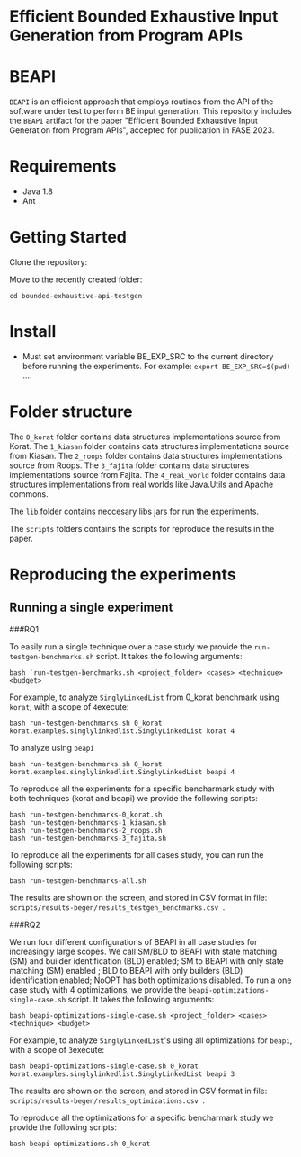 # Efficient Bounded Exhaustive Input Generation from Program APIs
# BEAPI

`BEAPI` is an efficient approach that employs routines from the API of the software under test to perform BE input generation. This repository includes the `BEAPI` artifact for the paper "Efficient Bounded Exhaustive Input Generation from Program APIs", accepted for publication in FASE 2023.

# Requirements

- Java 1.8
- Ant


# Getting Started

Clone the repository:

Move to the recently created folder:
```
cd bounded-exhaustive-api-testgen
```

# Install

- Must set environment variable BE_EXP_SRC to the current directory before running the experiments. For example: 
```export BE_EXP_SRC=$(pwd)```
....

# Folder structure

The `0_korat` folder contains data structures implementations source from Korat.
The `1_kiasan` folder contains data structures implementations source from Kiasan.
The `2_roops` folder contains data structures implementations source from Roops.
The `3_fajita` folder contains data structures implementations source from Fajita.
The `4_real_world` folder contains data structures implementations from real worlds like Java.Utils and Apache commons.

The `lib` folder contains neccesary libs jars for run the experiments.

The `scripts` folders contains the scripts for reproduce the results in the paper.


# Reproducing the experiments

## Running a single experiment

###RQ1

To easily run a single technique over a case study we provide the `run-testgen-benchmarks.sh` script. It takes the following arguments:
```
bash `run-testgen-benchmarks.sh <project_folder> <cases> <technique> <budget>
```

For example, to analyze `SinglyLinkedList` from 0_korat benchmark using `korat`, with a scope of `4`execute: 
```
bash run-testgen-benchmarks.sh 0_korat korat.examples.singlylinkedlist.SinglyLinkedList korat 4
```
To analyze using `beapi`
```
bash run-testgen-benchmarks.sh 0_korat korat.examples.singlylinkedlist.SinglyLinkedList beapi 4
```

To reproduce all the experiments for a specific bencharmark study with both techniques (korat and beapi) we provide the following scripts: 

```
bash run-testgen-benchmarks-0_korat.sh
bash run-testgen-benchmarks-1_kiasan.sh
bash run-testgen-benchmarks-2_roops.sh
bash run-testgen-benchmarks-3_fajita.sh
```

To reproduce all the experiments for all cases study, you can run the following scripts:
```
bash run-testgen-benchmarks-all.sh
```

The results are shown on the screen, and stored in CSV format in file: ```scripts/results-begen/results_testgen_benchmarks.csv ```.


###RQ2

We run four different configurations of BEAPI in all case studies for increasingly large scopes. We call SM/BLD to BEAPI with state matching (SM) and builder identification (BLD) enabled; SM to BEAPI with only state matching (SM) enabled ; BLD to BEAPI with only builders (BLD) identification enabled; NoOPT has both optimizations disabled. 
To run a one case study with 4 optimizations, we provide the `beapi-optimizations-single-case.sh` script. It takes the following arguments:

```
bash beapi-optimizations-single-case.sh <project_folder> <cases> <technique> <budget>
```

For example, to analyze `SinglyLinkedList`'s using all optimizations for `beapi`, with a scope of `3`execute: 
```
bash beapi-optimizations-single-case.sh 0_korat korat.examples.singlylinkedlist.SinglyLinkedList beapi 3
```

The results are shown on the screen, and stored in CSV format in file: ```scripts/results-begen/results_optimizations.csv ```.

To reproduce all the optimizations for a specific bencharmark study we provide the following scripts: 

```
bash beapi-optimizations.sh 0_korat
```
